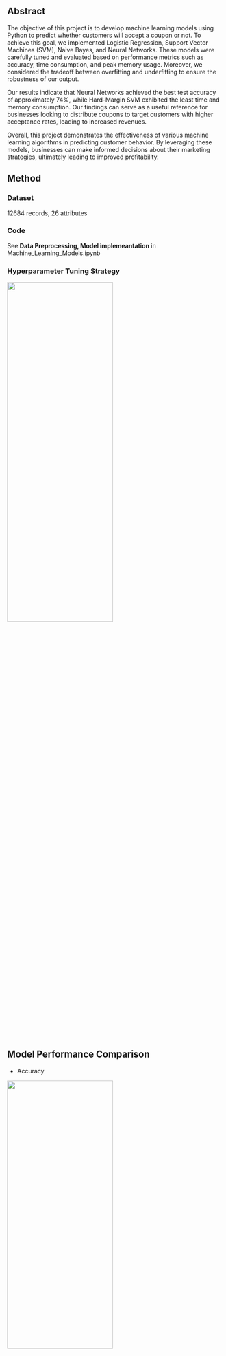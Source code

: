 ## Abstract

The objective of this project is to develop machine learning models using Python to predict whether customers will accept a coupon or not. To achieve this goal, we implemented Logistic Regression, Support Vector Machines (SVM), Naive Bayes, and Neural Networks. These models were carefully tuned and evaluated based on performance metrics such as accuracy, time consumption, and peak memory usage. Moreover, we considered the tradeoff between overfitting and underfitting to ensure the robustness of our output.

Our results indicate that Neural Networks achieved the best test accuracy of approximately 74%, while Hard-Margin SVM exhibited the least time and memory consumption. Our findings can serve as a useful reference for businesses looking to distribute coupons to target customers with higher acceptance rates, leading to increased revenues.

Overall, this project demonstrates the effectiveness of various machine learning algorithms in predicting customer behavior. By leveraging these models, businesses can make informed decisions about their marketing strategies, ultimately leading to improved profitability.

## Method
### [Dataset](https://archive.ics.uci.edu/ml/datasets/in-vehicle+coupon+recommendation)
12684 records, 26 attributes

### Code
See **Data Preprocessing, Model implemeantation** in Machine_Learning_Models.ipynb

### Hyperparameter Tuning Strategy
<img src="https://user-images.githubusercontent.com/49282511/208027821-bcd40a5b-40d4-4ce4-a324-04b2dca90872.png"  width="70%" height="45%">

## Model Performance Comparison

- Accuracy
<img src="https://user-images.githubusercontent.com/49282511/208027758-df8d39a7-9d1f-4c5a-a658-800fac7a5f05.png"  width="70%" height="40%">

- Process Time & Peak Memory Usage among the best tuned models

| Models | Process Time(s) | Peak Memory Usage(MB) |
|:---| :----: | ---: |
| Logistic Regression | 50 | 13.5 |
| Gaussian Naive Bayes | 339 | 13.9|
| Hard SVM | 136 | 4.5 |
| Nueral Network | 884 | 14 |


## Future Work
- It has come to our attention that the neural network model is overfitting the data. As such, we need to consider the bias-variance tradeoff when conducting hyperparameter tuning to improve the model's generalization performance.

- The current hyperparameter tuning method may be unstable due to its greedy strategy. We plan to conduct research on an optimized tuning style that can yield better results.

- We will continue with the soft-SVM model using Sequential Minimal Optimization (SMO) and a powerful GPU to accelerate the training process. This approach can help us overcome the challenges of dealing with large datasets and complex decision boundaries. We expect this model to yield better results than the neural network model, given its ability to handle high-dimensional data with less overfitting.

By doing so, we hope to provide businesses with more reliable predictions and better guidance for their coupon distribution strategies.
